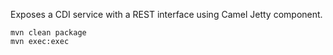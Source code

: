 Exposes a CDI service with a REST interface using Camel Jetty component.

```
mvn clean package
mvn exec:exec
```